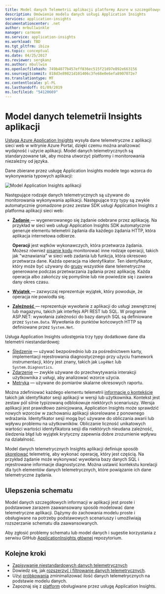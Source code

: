 ```yaml
---
title: Model danych Telemetrii aplikacji platformy Azure w szczegółowych informacji | Dokumentacja firmy Microsoft
description: Omówienie modelu danych usługi Application Insights
services: application-insights
documentationcenter: .net
author: mrbullwinkle
manager: carmonm
ms.service: application-insights
ms.workload: TBD
ms.tgt_pltfrm: ibiza
ms.topic: conceptual
ms.date: 04/25/2017
ms.reviewer: sergkanz
ms.author: mbullwin
ms.openlocfilehash: 749b4077b457eff836ec515f21d97e892e663156
ms.sourcegitcommit: 818d3e89821d101406c3fe68e0e6efa8907072e7
ms.translationtype: MT
ms.contentlocale: pl-PL
ms.lasthandoff: 01/09/2019
ms.locfileid: "54120669"
---
```

# <a name="application-insights-telemetry-data-model"></a>Model danych telemetrii Insights aplikacji

[Usługa Azure Application Insights](../../azure-monitor/app/app-insights-overview.md) wysyła dane telemetryczne z aplikacji sieci web w witrynie Azure Portal, dzięki czemu można analizować wydajność i użycie aplikacji. Model danych telemetrycznych są standaryzowane tak, aby można utworzyć platformy i monitorowania niezależny od języka. 

Dane zbierane przez usługę Application Insights modele tego wzorca do wykonywania typowych aplikacji:

![Model Application Insights aplikacji](./media/data-model/application-insights-data-model.png)

Następujące rodzaje danych telemetrycznych są używane do monitorowania wykonywania aplikacji. Następujące trzy typy są zwykle automatycznie gromadzone przez zestaw SDK usługi Application Insights z platforma aplikacji sieci web:

* [**Żądanie** ](data-model-request-telemetry.md) — wygenerowanego się żądanie odebrane przez aplikację. Na przykład w sieci web usługi Application Insights SDK automatycznie generuje elementu telemetrii żądania dla każdego żądania HTTP, która aplikacja internetowa odbierze. 

    **Operacji** jest wątków wykonawczych, która przetwarza żądania. Możesz również [pisanie kodu](../../azure-monitor/app/api-custom-events-metrics.md#trackrequest) monitorować inne rodzaje operacji, takich jak "wznawiania" w sieci web zadania lub funkcja, która okresowo przetwarza dane.  Każda operacja ma identyfikator. Ten identyfikator, który może być używany do [grupy](../../azure-monitor/app/correlation.md) wszystkie dane telemetryczne generowane podczas przetwarzania żądania przez aplikację. Każda operacja albo zakończy się pomyślnie lub nie powiedzie się i zawiera dany okres czasu.
* [**Wyjątek** ](data-model-exception-telemetry.md) — zazwyczaj reprezentuje wyjątek, który powoduje, że operacja nie powiodła się.
* [**Zależność** ](data-model-dependency-telemetry.md) — reprezentuje wywołanie z aplikacji do usługi zewnętrznej lub magazynu, takich jak interfejs API REST lub SQL. W programie ASP.NET: wywołania zależności do bazy danych SQL są definiowane przez `System.Data`. Wywołania do punktów końcowych HTTP są definiowane przez `System.Net`. 

Usługa Application Insights udostępnia trzy typy dodatkowe dane dla telemetrii niestandardowej:

* [Śledzenie](data-model-trace-telemetry.md) — używać bezpośrednio lub za pośrednictwem karty, implementacji rejestrowania diagnostycznego przy użyciu framework instrumentacji, który jest znany, takich jak `Log4Net` lub `System.Diagnostics`.
* [Zdarzenie](data-model-event-telemetry.md) — zwykle używane do przechwytywania interakcji użytkownika z usługi, aby analizować wzorce użycia.
* [Metryka](data-model-metric-telemetry.md) — używane do pomiarów skalarne okresowych raportu.

Można zdefiniować każdego elementu telemetrii [informacje o kontekście](data-model-context.md) takich jak identyfikator sesji aplikacji w wersji lub użytkownika. Kontekst jest zestaw pól silnie typizowaną odblokowuje niektórych scenariuszy. Wersja aplikacji jest prawidłowo zainicjowana, Application Insights może sprawdzić nowych wzorców w zachowaniu aplikacji skorelowane z ponownego wdrażania. Identyfikator sesji mogą być używane do obliczania awarii lub wpływu problemu na użytkowników. Obliczanie liczność unikatowych wartości wartości identyfikatora sesji dla niektórych nieudana zależność, śledzenia błąd lub wyjątek krytyczny zapewnia dobre zrozumienie wpływu na działalność.

Model danych telemetrycznych Insights aplikacji definiuje sposób [skorelować](../../azure-monitor/app/correlation.md) telemetrię, aby wykonać operację, który jest częścią. Na przykład żądanie może wykonywać wywołania bazy danych SQL i rejestrowane informacje diagnostyczne. Można ustawić kontekstu korelacji dla tych elementów danych telemetrycznych, które powiązanie ich dane telemetryczne żądania.

## <a name="schema-improvements"></a>Ulepszenia schematu

Model danych szczegółowych informacji w aplikacji jest proste i podstawowe zarazem zaawansowany sposób modelować dane telemetryczne aplikacji. Dążymy do zachowania modelu proste i obsługiwane na potrzeby podstawowych scenariuszy i umożliwiają rozszerzanie schematu dla zaawansowanych.

Aby zgłosić problemy schematu lub model danych i sugestie korzystania z serwisu GitHub [ApplicationInsights głównej](https://github.com/Microsoft/ApplicationInsights-Home/labels/schema) repozytorium.

## <a name="next-steps"></a>Kolejne kroki

- [Zapisywanie niestandardowych danych telemetrycznych](../../azure-monitor/app/api-custom-events-metrics.md)
- Dowiedz się, jak [rozszerzyć i filtrowanie danych telemetrycznych](../../azure-monitor/app/api-filtering-sampling.md).
- Użyj [próbkowania](../../azure-monitor/app/sampling.md) zminimalizować ilość danych telemetrycznych na podstawie modelu danych.
- Zapoznaj się z [platform](../../azure-monitor/app/platforms.md) obsługiwane przez usługę Application Insights.
